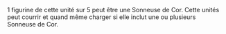 1 figurine de cette unité sur 5 peut être une Sonneuse de Cor. Cette unités peut courrir et quand même charger si elle inclut une ou plusieurs Sonneuse de Cor.